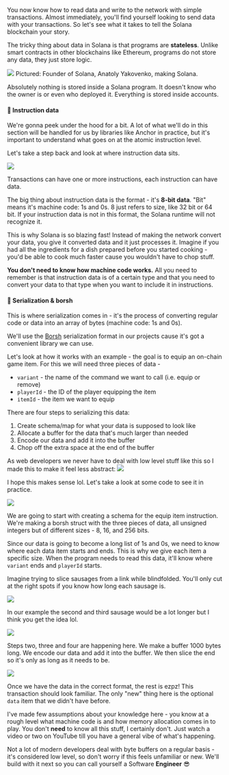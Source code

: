 You now know how to read data and write to the network with simple transactions. Almost immediately, you'll find yourself looking to send data with your transactions. So let's see what it takes to tell the Solana blockchain your story.

The tricky thing about data in Solana is that programs are **stateless**. Unlike smart contracts in other blockchains like Ethereum, programs do not store any data, they just store logic.

![](https://hackmd.io/_uploads/S1Ondj8h5.png)
Pictured: Founder of Solana, Anatoly Yakovenko, making Solana.

Absolutely nothing is stored inside a Solana program. It doesn't know who the owner is or even who deployed it. Everything is stored inside accounts.

#### 📧 Instruction data
We're gonna peek under the hood for a bit. A lot of what we'll do in this section will be handled for us by libraries like Anchor in practice, but it's important to understand what goes on at the atomic instruction level.

Let's take a step back and look at where instruction data sits. 

![](https://hackmd.io/_uploads/ry_POU6zo.png)

Transactions can have one or more instructions, each instruction can have data. 

The big thing about instruction data is the format - it's **8-bit data**. "Bit" means it's machine code: 1s and 0s. 8 just refers to size, like 32 bit or 64 bit. If your instruction data is not in this format, the Solana runtime will not recognize it.

This is why Solana is so blazing fast! Instead of making the network convert your data, you give it converted data and it just processes it. Imagine if you had all the ingredients for a dish prepared before you started cooking - you'd be able to cook much faster cause you wouldn't have to chop stuff.

**You don't need to know how machine code works.** All you need to remember is that instruction data is of a certain type and that you need to convert your data to that type when you want to include it in instructions.

#### 🔨 Serialization & borsh
This is where serialization comes in - it's the process of converting regular code or data into an array of bytes (machine code: 1s and 0s).

We'll use the [Borsh](https://borsh.io/) serialization format in our projects cause it's got a convenient library we can use.

Let's look at how it works with an example - the goal is to equip an on-chain game item. For this we will need three pieces of data -
* `variant` - the name of the command we want to call (i.e. equip or remove)
* `playerId` - the ID of the player equipping the item
* `itemId` - the item we want to equip

There are four steps to serializing this data: 
1. Create schema/map for what your data is supposed to look like
2. Allocate a buffer for the data that's much larger than needed
3. Encode our data and add it into the buffer
4. Chop off the extra space at the end of the buffer

As web developers we never have to deal with low level stuff like this so I made this to make it feel less abstract:
![](https://hackmd.io/_uploads/HJRDW6xQj.png)

I hope this makes sense lol. Let's take a look at some code to see it in practice.

![](https://hackmd.io/_uploads/H1zgcNpfi.png)

We are going to start with creating a schema for the equip item instruction. We're making a borsh struct with the three pieces of data, all unsigned integers but of different sizes - 8, 16, and 256 bits.

Since our data is going to become a long list of 1s and 0s, we need to know where each data item starts and ends. This is why we give each item a specific size. When the program needs to read this data, it'll know where `variant` ends and `playerId` starts.

Imagine trying to slice sausages from a link while blindfolded. You'll only cut at the right spots if you know how long each sausage is.

![](https://hackmd.io/_uploads/B1mYFw6Mj.png)

In our example the second and third sausage would be a lot longer but I think you get the idea lol.

![](https://hackmd.io/_uploads/S1Xk6Iazo.png)

Steps two, three and four are happening here. We make a buffer 1000 bytes long. We encode our data and add it into the buffer. We then slice the end so it's only as long as it needs to be.

![](https://hackmd.io/_uploads/BysyTLpMj.png)

Once we have the data in the correct format, the rest is ezpz! This transaction should look familiar. The only "new" thing here is the optional `data` item that we didn't have before.

I've made few assumptions about your knowledge here - you know at a rough level what machine code is and how memory allocation comes in to play. You don't **need** to know all this stuff, I certainly don't. Just watch a video or two on YouTube till you have a general vibe of what's happening.

Not a lot of modern developers deal with byte buffers on a regular basis - it's considered low level, so don't worry if this feels unfamiliar or new. We'll build with it next so you can call yourself a Software **Engineer** 😎
